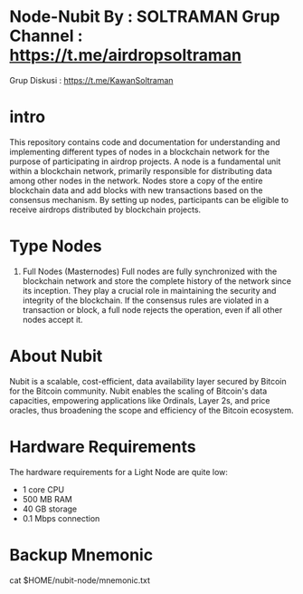 # Node-Nubit By : SOLTRAMAN Grup Channel : https://t.me/airdropsoltraman 
Grup Diskusi : https://t.me/KawanSoltraman


# intro
This repository contains code and documentation for understanding and implementing different types of nodes in a blockchain network for the purpose of participating in airdrop projects. A node is a fundamental unit within a blockchain network, primarily responsible for distributing data among other nodes in the network. Nodes store a copy of the entire blockchain data and add blocks with new transactions based on the consensus mechanism. By setting up nodes, participants can be eligible to receive airdrops distributed by blockchain projects.

# Type Nodes
1. Full Nodes (Masternodes)
Full nodes are fully synchronized with the blockchain network and store the complete history of the network since its inception. They play a crucial role in maintaining the security and integrity of the blockchain. If the consensus rules are violated in a transaction or block, a full node rejects the operation, even if all other nodes accept it.

# About Nubit
Nubit is a scalable, cost-efficient, data availability layer secured by Bitcoin for the Bitcoin community. Nubit enables the scaling of Bitcoin's data capacities, empowering applications like Ordinals, Layer 2s, and price oracles, thus broadening the scope and efficiency of the Bitcoin ecosystem.

# Hardware Requirements
The hardware requirements for a Light Node are quite low:
- 1 core CPU
- 500 MB RAM
- 40 GB storage
- 0.1 Mbps connection

# Backup Mnemonic
cat $HOME/nubit-node/mnemonic.txt
